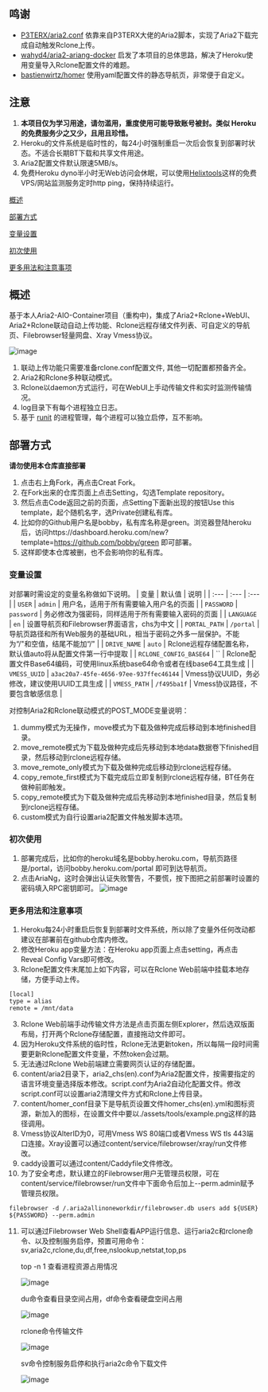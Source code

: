 ## 鸣谢
- [P3TERX/aria2.conf](https://github.com/P3TERX/aria2.conf)  依靠来自P3TERX大佬的Aria2脚本，实现了Aria2下载完成自动触发Rclone上传。
- [wahyd4/aria2-ariang-docker](https://github.com/wahyd4/aria2-ariang-docker)  启发了本项目的总体思路，解决了Heroku使用变量导入Rclone配置文件的难题。
- [bastienwirtz/homer](https://github.com/bastienwirtz/homer)  使用yaml配置文件的静态导航页，非常便于自定义。
## 注意
 1. **本项目仅为学习用途，请勿滥用，重度使用可能导致账号被封。类似 Heroku 的免费服务少之又少，且用且珍惜。**
 2. Heroku的文件系统是临时性的，每24小时强制重启一次后会恢复到部署时状态。不适合长期BT下载和共享文件用途。
 3. Aria2配置文件默认限速5MB/s。
 4. 免费Heroku dyno半小时无Web访问会休眠，可以使用[Helixtools](https://hetrixtools.com/uptime-monitor/215727.html)这样的免费VPS/网站监测服务定时http ping，保持持续运行。

[概述](#概述) 

[部署方式](#部署方式) 

[变量设置](#变量设置)  

[初次使用](#初次使用)  

[更多用法和注意事项](#更多用法和注意事项)  

## 概述
基于本人Aria2-AIO-Container项目（重构中)，集成了Aria2+Rclone+WebUI、Aria2+Rclone联动自动上传功能、Rclone远程存储文件列表、可自定义的导航页、Filebrowser轻量网盘、Xray Vmess协议。

![image](https://user-images.githubusercontent.com/98247050/163175500-3c346c62-c2f3-4c7e-acea-36e541a26e6c.png) 
 1. 联动上传功能只需要准备rclone.conf配置文件, 其他一切配置都预备齐全。
 2. Aria2和Rclone多种联动模式。
 3. Rclone以daemon方式运行，可在WebUI上手动传输文件和实时监测传输情况。
 4. log目录下有每个进程独立日志。
 5. 基于 [runit](http://smarden.org/runit/index.html) 的进程管理，每个进程可以独立启停，互不影响。
## 部署方式
 **请勿使用本仓库直接部署**
 1. 点击右上角Fork，再点击Creat Fork。
 2. 在Fork出来的仓库页面上点击Setting，勾选Template repository。
 3. 然后点击Code返回之前的页面，点Setting下面新出现的按钮Use this template，起个随机名字，选Private创建私有库。
 4. 比如你的Github用户名是bobby，私有库名称是green。浏览器登陆heroku后，访问https://dashboard.heroku.com/new?template=https://github.com/bobby/green 即可部署。
 5. 这样即使本仓库被删，也不会影响你的私有库。
### 变量设置
对部署时需设定的变量名称做如下说明。
| 变量 | 默认值 | 说明 |
| :--- | :--- | :--- |
| `USER` | `admin` | 用户名，适用于所有需要输入用户名的页面 |
| `PASSWORD` | `password` | 务必修改为强密码，同样适用于所有需要输入密码的页面 |
| `LANGUAGE` | `en` | 设置导航页和Filebrowser界面语言，chs为中文 |
| `PORTAL_PATH` | `/portal` | 导航页路径和所有Web服务的基础URL，相当于密码之外多一层保护。不能为“/"和空值，结尾不能加“/" |
| `DRIVE_NAME` | `auto` | Rclone远程存储配置名称，默认值auto将从配置文件第一行中提取 |
| `RCLONE_CONFIG_BASE64` | `` | Rclone配置文件Base64编码，可使用linux系统base64命令或者在线base64工具生成 |
| `VMESS_UUID` | `a3ac20a7-45fe-4656-97ee-937ffec46144` | Vmess协议UUID，务必修改，建议使用UUID工具生成 |
| `VMESS_PATH` | `/f495ba1f` | Vmess协议路径，不要包含敏感信息 |

对控制Aria2和Rclone联动模式的POST_MODE变量说明：
 1. dummy模式为无操作，move模式为下载及做种完成后移动到本地finished目录。
 2. move_remote模式为下载及做种完成后先移动到本地data数据卷下finished目录，然后移动到rclone远程存储。
 3. move_remote_only模式为下载及做种完成后移动到rclone远程存储。
 4. copy_remote_first模式为下载完成后立即复制到rclone远程存储，BT任务在做种前即触发。
 5. copy_remote模式为下载及做种完成后先移动到本地finished目录，然后复制到rclone远程存储。
 6. custom模式为自行设置aria2配置文件触发脚本选项。
### 初次使用
 1. 部署完成后，比如你的heroku域名是bobby.heroku.com，导航页路径是/portal，访问bobby.heroku.com/portal 即可到达导航页。
 2. 点击AriaNg，这时会弹出认证失败警告，不要慌，按下图把之前部署时设置的密码填入RPC密钥即可。
   ![image](https://user-images.githubusercontent.com/98247050/163184113-d0f09e78-01f9-4d4a-87b9-f4a9c1218253.png)
### 更多用法和注意事项
 1. Heroku每24小时重启后恢复到部署时文件系统，所以除了变量外任何改动都建议在部署前在github仓库内修改。
 2. 修改Heroku app变量方法：在Heroku app页面上点击setting，再点击Reveal Config Vars即可修改。
 3. Rclone配置文件末尾加上如下内容，可以在Rclone Web前端中挂载本地存储，方便手动上传。
```
[local]
type = alias
remote = /mnt/data
```
 3. Rclone Web前端手动传输文件方法是点击页面左侧Explorer，然后选双版面布局，打开两个Rclone存储配置，直接拖动文件即可。
 4. 因为Heroku文件系统的临时性，Rclone无法更新token，所以每隔一段时间需要更新Rclone配置文件变量，不然token会过期。
 5. 无法通过Rclone Web前端建立需要网页认证的存储配置。
 7. content/aria2目录下，aria2_chs(en).conf为Aria2配置文件，按需要指定的语言环境变量选择版本修改。script.conf为Aria2自动化配置文件。修改script.conf可以设置aria2清理文件方式和Rclone上传目录。
 9. content/homer_conf目录下是导航页设置文件homer_chs(en).yml和图标资源，新加入的图标，在设置文件中要以./assets/tools/example.png这样的路径调用。
 10. Vmess协议AlterID为0，可用Vmess WS 80端口或者Vmess WS tls 443端口连接。Xray设置可以通过content/service/filebrowser/xray/run文件修改。
 11. caddy设置可以通过content/Caddyfile文件修改。
 12. 为了安全考虑，默认建立的Filebrowser用户无管理员权限，可在content/service/filebrowser/run文件中下面命令后加上--perm.admin赋予管理员权限。
```
filebrowser -d /.aria2allinoneworkdir/filebrowser.db users add ${USER} ${PASSWORD} --perm.admin
```
 11. 可以通过Filebrowser Web Shell查看APP运行信息、运行aria2c和rclone命令、以及控制服务启停，预置可用命令：sv,aria2c,rclone,du,df,free,nslookup,netstat,top,ps  

     top -n 1 查看进程资源占用情况
     
     ![image](https://user-images.githubusercontent.com/98247050/163199096-37536a86-0e11-40cf-b957-774e639a4952.png)
     
     du命令查看目录空间占用，df命令查看硬盘空间占用
     
     ![image](https://user-images.githubusercontent.com/98247050/163319167-e255c1a2-671c-4a4f-8ba0-36953e7e1176.png)
     
     rclone命令传输文件
     
     ![image](https://user-images.githubusercontent.com/98247050/163318804-e20213bf-894c-430b-aafa-060589413ead.png)  
     
     sv命令控制服务启停和执行aria2c命令下载文件
     
     ![image](https://user-images.githubusercontent.com/98247050/163200055-dafdc514-8e22-4c69-803e-e02491ef6280.png)

 

